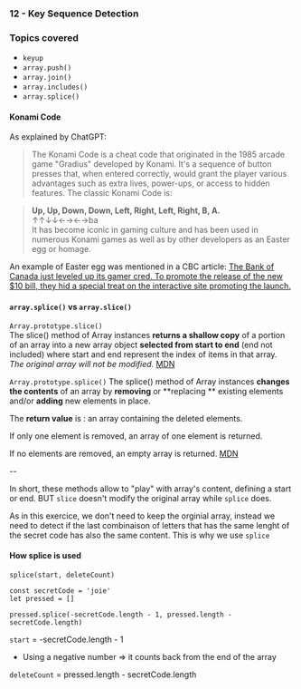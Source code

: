 ### 12 - Key Sequence Detection

### Topics covered
- `keyup`
-  `array.push()`
-  `array.join()`
- `array.includes()`
- `array.splice()`

#### Konami Code
As explained by ChatGPT:

> The Konami Code is a cheat code that originated in the 1985 arcade game "Gradius" developed by Konami. It's a sequence of button presses that, when entered correctly, would grant the player various advantages such as extra lives, power-ups, or access to hidden features. The classic Konami Code is:

> **Up, Up, Down, Down, Left, Right, Left, Right, B, A.**
<br/>  ↑↑↓↓←→←→ba
<br/> It has become iconic in gaming culture and has been used in numerous Konami games as well as by other developers as an Easter egg or homage.

An example of Easter egg was mentioned in a CBC article: [The Bank of Canada just leveled up its gamer cred. To promote the release of the new $10 bill, they hid a special treat on the interactive site promoting the launch.](https://www.cbc.ca/2017/canada-s-new-10-bill-has-a-special-feature-and-only-the-konami-code-can-unlock-it-1.4065743)

#### `array.splice()` vs `array.slice()`

`Array.prototype.slice()`
<br/>
The slice() method of Array instances **returns a shallow copy** of a portion of an array into a new array object **selected from start to end** (end not included) where start and end represent the index of items in that array.
<br/>
_The original array will not be modified._
[MDN][1]

`Array.prototype.splice()`
The splice() method of Array instances **changes the contents** of an array by **removing** or **replacing ** existing elements and/or **adding** new elements in place.

The **return value** is : an array containing the deleted elements.

If only one element is removed, an array of one element is returned.

If no elements are removed, an empty array is returned.
[MDN][2]

--

In short, these methods allow to "play" with array's content, defining a start or end.  BUT `slice` doesn't modify the original array while `splice` does.

As in this exercice, we don't need to keep the orginial array, instead we need to detect if the last combinaison of letters that has the same lenght of the secret code has also the same content.  This is why we use `splice`



[1]:https://developer.mozilla.org/en-US/docs/Web/JavaScript/Reference/Global_Objects/Array/slice

[2]:https://developer.mozilla.org/en-US/docs/Web/JavaScript/Reference/Global_Objects/Array/splice

#### How splice is used
`splice(start, deleteCount)`
```
const secretCode = 'joie'
let pressed = []

pressed.splice(-secretCode.length - 1, pressed.length - secretCode.length)
```



`start` = -secretCode.length - 1
- Using a negative number => it counts back from the end of the array

`deleteCount` =  pressed.length - secretCode.length
